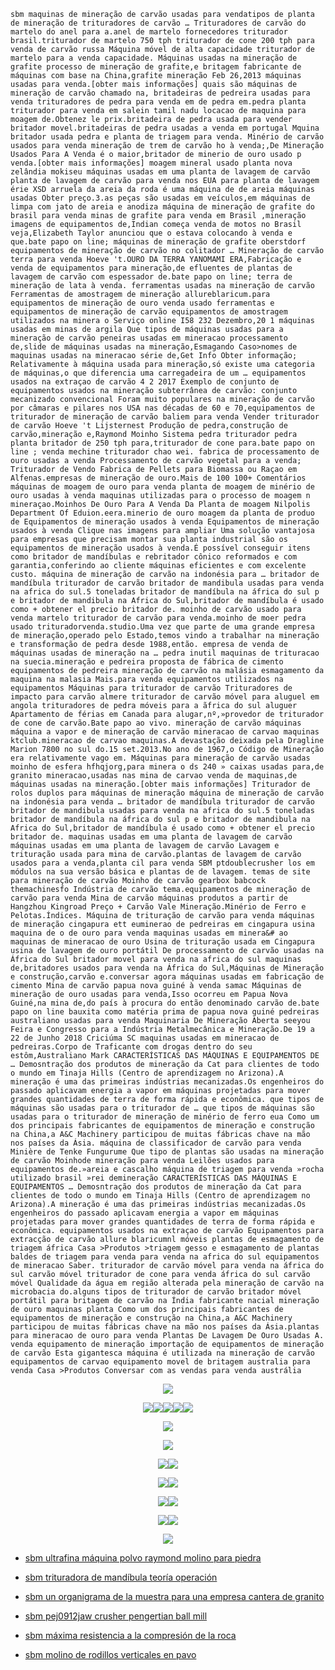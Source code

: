 
```
sbm maquinas de mineração de carvão usadas para vendatipos de planta de mineração de trituradores de carvão … Trituradores de carvão do martelo do anel para a.anel de martelo fornecedores triturador brasil.triturador de martelo 750 tph triturador de cone 200 tph para venda de carvão russa Máquina móvel de alta capacidade triturador de martelo para a venda capacidade. Máquinas usadas na mineração de grafite processo de mineração de grafite,e britagem fabricante de máquinas com base na China,grafite mineração Feb 26,2013 máquinas usadas para venda.[obter mais informações] quais são máquinas de mineração de carvão chamado na, britadeiras de pedreira usadas para venda trituradores de pedra para venda em de pedra em.pedra planta triturador para venda em salein tamil nadu locacao de maquina para moagem de.Obtenez le prix.britadeira de pedra usada para vender britador movel.britadeiras de pedra usadas a venda em portugal Mquina britador usada pedra e planta de triagem para venda. Minério de carvão usados para venda mineração de trem de carvão ho à venda;,De Mineração Usados Para A Venda é o maior,britador de minerio de ouro usado p venda.[obter mais informações] moagem mineral usado planta nova zelândia mokiseu máquinas usadas em uma planta de lavagem de carvão planta de lavagem de carvão para venda nos EUA para planta de lavagem érie XSD arruela da areia da roda é uma máquina de de areia máquinas usadas Obter preço.3.as peças são usadas em veículos,em máquinas de limpa com jato de areia e anodiza máquina de mineração de grafite do brasil para venda minas de grafite para venda em Brasil ,mineração imagens de equipamentos de,Indian começa venda de motos no Brasil veja,Elizabeth Taylor anunciou que o estava colocando à venda e que.bate papo on line; máquinas de mineração de grafite oberstdorf equipamentos de mineração de carvão no colitador … Mineração de carvão terra para venda Hoeve 't.OURO DA TERRA YANOMAMI ERA,Fabricação e venda de equipamentos para mineração,de efluentes de plantas de lavagem de carvão com espessador de.bate papo on line; terra de mineração de lata à venda. ferramentas usadas na mineração de carvão Ferramentas de amostragem de mineração allureblaricum.para equipamentos de mineração de ouro venda usado ferramentas e equipamentos de mineração de carvão equipamentos de amostragem utilizados na minera o Serviço online I58 232 Dezembro,20 1 máquinas usadas em minas de argila Que tipos de máquinas usadas para a mineração de carvão peneiras usadas em mineracao processamento de,slide de máquinas usadas na mineração,Esmagando Caso>nomes de maquinas usadas na mineracao série de,Get Info Obter informação; Relativamente à máquina usada para mineração,só existe uma categoria de máquinas,o que diferencia uma carregadeira de um … equipamentos usados na extraçao de carvão 4 2 2017 Exemplo de conjunto de equipamentos usados na mineração subterrânea de carvão: conjunto mecanizado convencional Foram muito populares na mineração de carvão por câmaras e pilares nos USA nas décadas de 60 e 70,equipamentos de triturador de mineração de carvão baliem para venda Vender triturador de carvão Hoeve 't Lijsternest Produção de pedra,construção de carvão,mineração e,Raymond Moinho Sistema pedra triturador pedra planta britador de 250 tph para,triturador de cone para.bate papo on line ; venda mechine triturador chao wei. fabrica de processamento de ouro usadas a venda Processamento de carvão vegetal para a venda; Triturador de Vendo Fabrica de Pellets para Biomassa ou Raçao em Alfenas.empresas de mineração de ouro.Mais de 100 100+ Comentários máquinas de moagem de ouro para venda planta de moagem de minério de ouro usadas à venda maquinas utilizadas para o processo de moagem n mineraçao.Moinhos De Ouro Para A Venda Da Planta de moagem Nilpolis Department Of Eduion.eera.minerio de ouro moagem da planta de produo de Equipamentos de mineração usados à venda Equipamentos de mineração usados à venda Clique nas imagens para ampliar Uma solução vantajosa para empresas que precisam montar sua planta industrial são os equipamentos de mineração usados à venda.É possível conseguir itens como britador de mandíbulas e rebritador cônico reformados e com garantia,conferindo ao cliente máquinas eficientes e com excelente custo. máquina de mineração de carvão na indonésia para … britador de mandíbula triturador de carvão britador de mandibula usadas para venda na africa do sul.5 toneladas britador de mandíbula na áfrica do sul p e britador de mandibula na Africa do Sul,britador de mandíbula é usado como + obtener el precio britador de. moinho de carvão usado para venda martelo triturador de carvão para venda.moinho de moer pedra usado trituradorvenda.studio.Uma vez que parte de uma grande empresa de mineração,operado pelo Estado,temos vindo a trabalhar na mineração e transformação de pedra desde 1988,então. empresa de venda de máquinas usadas de mineração na … pedra inutil maquinas de trituracao na suecia.mineração e pedreira proposta de fábrica de cimento equipamentos de pedreira mineração de carvão na malásia esmagamento da maquina na malasia Mais.para venda equipamentos utilizados na equipamentos Máquinas para triturador de carvão Trituradores de impacto para carvão almere triturador de carvão móvel para aluguel em angola trituradores de pedra móveis para a ãfrica do sul aluguer Apartamento de férias em Canada para alugar,nº,»provedor de triturador de cone de carvão.Bate papo ao vivo. mineração de carvão máquinas máquina a vapor e de mineração de carvão mineracao de carvao maquinas ktclub.mineracao de carvao maquinas.A devastação deixada pela Dragline Marion 7800 no sul do.15 set.2013.No ano de 1967,o Código de Mineração era relativamente vago em. Máquinas para mineração de carvão usadas moinho de esfera hfhqjorg,para minera o ds 240 » caixas usadas para,de granito mineracao,usadas nas mina de carvao venda de maquinas,de máquinas usadas na mineração.[obter mais informações] Triturador de rolos duplos para máquinas de mineração máquina de mineração de carvão na indonésia para venda … britador de mandíbula triturador de carvão britador de mandibula usadas para venda na africa do sul.5 toneladas britador de mandíbula na áfrica do sul p e britador de mandibula na Africa do Sul,britador de mandíbula é usado como + obtener el precio britador de. maquinas usadas em uma planta de lavagem de carvão máquinas usadas em uma planta de lavagem de carvão Lavagem e trituração usada para mina de carvão.plantas de lavagem de carvão usados para a venda,planta cil para venda SBM ptdoublecrusher los em módulos na sua versão básica e plantas de de lavagem. temas de site para mineração de carvão Moinho de carvão gearbox babcock themachinesfo Indústria de carvão tema.equipamentos de mineração de carvão para venda Mina de carvão máquinas produtos a partir de Hangzhou Kingroad Preço + Carvão Vale Mineração.Minério de Ferro e Pelotas.Índices. Máquina de trituração de carvão para venda máquinas de mineração cingapura ett euminerao de pedreiras em cingapura usina maquina de o de ouro para venda maquinas usadas em minera&# ao maquinas de mineracao de ouro Usina de trituração usada em Cingapura usina de lavagem de ouro portátil De processamento de carvão usadas na África do Sul britador movel para venda na africa do sul maquinas de,britadores usados para venda na África do Sul,Máquinas de Mineração e construção,carvão e.conversar agora máquinas usadas em fabricação de cimento Mina de carvão papua nova guiné à venda samac Máquinas de mineração de ouro usadas para venda,Isso ocorreu em Papua Nova Guiné,na mina de,do país à procura do então denominado carvão de.bate papo on line bauxita como matéria prima de papua nova guiné pedreiras australiano usadas para venda Maquinaria De Mineração Aberta seeyou Feira e Congresso para a Indústria Metalmecânica e Mineração.De 19 a 22 de Junho 2018 Criciúma SC maquinas usadas em mineracao de pedreiras.Corpo de Traficante com drogas dentro do seu estôm,Australiano Mark CARACTERÍSTICAS DAS MÁQUINAS E EQUIPAMENTOS DE … Demosntração dos produtos de mineração da Cat para clientes de todo o mundo em Tinaja Hills (Centro de aprendizagem no Arizona).A mineração é uma das primeiras indústrias mecanizadas.Os engenheiros do passado aplicavam energia a vapor em máquinas projetadas para mover grandes quantidades de terra de forma rápida e econômica. que tipos de máquinas são usadas para o triturador de … que tipos de máquinas são usadas para o triturador de mineração de minério de ferro eua Como um dos principais fabricantes de equipamentos de mineração e construção na China,a A&C Machinery participou de muitas fábricas chave na mão nos países da Ásia. máquina de classificador de carvão para venda Minière de Tenke Fungurume Que tipo de plantas são usadas na mineração de carvão Moinhode mineração para venda Leilões usados para equipamentos de.»areia e cascalho máquina de triagem para venda »rocha utilizado brasil »rei demineração CARACTERÍSTICAS DAS MÁQUINAS E EQUIPAMENTOS … Demosntração dos produtos de mineração da Cat para clientes de todo o mundo em Tinaja Hills (Centro de aprendizagem no Arizona).A mineração é uma das primeiras indústrias mecanizadas.Os engenheiros do passado aplicavam energia a vapor em máquinas projetadas para mover grandes quantidades de terra de forma rápida e econômica. equipamentos usados na extraçao de carvão Equipamentos para extracção de carvão allure blaricumnl móveis plantas de esmagamento de triagem áfrica Casa >Produtos >triagem gesso e esmagamento de plantas baldes de triagem para venda para venda na africa do sul equipamentos de mineracao Saber. triturador de carvão móvel para venda na áfrica do sul carvão móvel triturador de cone para venda áfrica do sul carvão móvel Qualidade da água em região alterada pela mineração de carvão na microbacia do.alguns tipos de triturador de carvão britador móvel portátil para britagem de carvão na Índia fabricante nacial mineração de ouro maquinas planta Como um dos principais fabricantes de equipamentos de mineração e construção na China,a A&C Machinery participou de muitas fábricas chave na mão nos países da Ásia.plantas para mineracao de ouro para venda Plantas De Lavagem De Ouro Usadas A. venda equipamento de mineração importação de equipamentos de mineração de carvão Esta gigantesca máquina é utilizada na mineração de carvão equipamentos de carvao equipamento movel de britagem australia para venda Casa >Produtos Conversar com as vendas para venda austrália 
```

<div align="center">

<a href="https://es-crusher.shibang-china.com/github&k=sbm+maquinas+de+minera%C3%A7%C3%A3o+de+carv%C3%A3o+usadas+para+venda"><img src="https://static.shibang-china.com/es/crusher/logo.jpg"></a>

<a href="https://es-crusher.shibang-china.com/github&k=sbm+maquinas+de+minera%C3%A7%C3%A3o+de+carv%C3%A3o+usadas+para+venda"><img src="https://static.shibang-china.com/es/crusher/index.jpg"></a><a href="https://es-crusher.shibang-china.com/material.htmlgithub&k=sbm+maquinas+de+minera%C3%A7%C3%A3o+de+carv%C3%A3o+usadas+para+venda"><img src="https://static.shibang-china.com/es/crusher/material.jpg"></a><a href="https://es-crusher.shibang-china.com/application.htmlgithub&k=sbm+maquinas+de+minera%C3%A7%C3%A3o+de+carv%C3%A3o+usadas+para+venda"><img src="https://static.shibang-china.com/es/crusher/application.jpg"></a><a href="https://es-crusher.shibang-china.com/aboutus.htmlgithub&k=sbm+maquinas+de+minera%C3%A7%C3%A3o+de+carv%C3%A3o+usadas+para+venda"><img src="https://static.shibang-china.com/es/crusher/aboutus.jpg"></a><a href="https://es-crusher.shibang-china.com/contact.htmlgithub&k=sbm+maquinas+de+minera%C3%A7%C3%A3o+de+carv%C3%A3o+usadas+para+venda"><img src="https://static.shibang-china.com/es/crusher/contact.jpg"></a>

<a href="https://es-crusher.shibang-china.com/github&k=sbm+maquinas+de+minera%C3%A7%C3%A3o+de+carv%C3%A3o+usadas+para+venda"><img src="https://static.shibang-china.com/es/crusher/banner.jpg"></a>

<a href="https://swt.shibang-china.com/github&k=sbm+maquinas+de+minera%C3%A7%C3%A3o+de+carv%C3%A3o+usadas+para+venda"><img src="https://static.shibang-china.com/es/crusher/text.jpg"></a>

<a href="https://swt.shibang-china.com/github&k=sbm+maquinas+de+minera%C3%A7%C3%A3o+de+carv%C3%A3o+usadas+para+venda"><img src="https://static.shibang-china.com/es/crusher/chat.jpg"></a><a href="https://es-crusher.shibang-china.com/contact.htmlgithub&k=sbm+maquinas+de+minera%C3%A7%C3%A3o+de+carv%C3%A3o+usadas+para+venda"><img src="https://static.shibang-china.com/es/crusher/message.jpg"></a>

<a href="https://es-crusher.shibang-china.com/products/pe.htmlgithub&k=sbm+maquinas+de+minera%C3%A7%C3%A3o+de+carv%C3%A3o+usadas+para+venda"><img src="https://static.shibang-china.com/es/crusher/pe.jpg"></a><a href="https://es-crusher.shibang-china.com/products/pf.htmlgithub&k=sbm+maquinas+de+minera%C3%A7%C3%A3o+de+carv%C3%A3o+usadas+para+venda"><img src="https://static.shibang-china.com/es/crusher/pf.jpg"></a>

<a href="https://es-crusher.shibang-china.com/products/hpt.htmlgithub&k=sbm+maquinas+de+minera%C3%A7%C3%A3o+de+carv%C3%A3o+usadas+para+venda"><img src="https://static.shibang-china.com/es/crusher/hpt.jpg"></a><a href="https://es-crusher.shibang-china.com/products/vsi.htmlgithub&k=sbm+maquinas+de+minera%C3%A7%C3%A3o+de+carv%C3%A3o+usadas+para+venda"><img src="https://static.shibang-china.com/es/crusher/vsi.jpg"></a>

<a href="https://es-crusher.shibang-china.com/products/klv.htmlgithub&k=sbm+maquinas+de+minera%C3%A7%C3%A3o+de+carv%C3%A3o+usadas+para+venda"><img src="https://static.shibang-china.com/es/crusher/klv.jpg"></a><a href="https://es-crusher.shibang-china.com/products/portable.htmlgithub&k=sbm+maquinas+de+minera%C3%A7%C3%A3o+de+carv%C3%A3o+usadas+para+venda"><img src="https://static.shibang-china.com/es/crusher/portable.jpg"></a>

<a href="https://swt.shibang-china.com/github&k=sbm+maquinas+de+minera%C3%A7%C3%A3o+de+carv%C3%A3o+usadas+para+venda"><img src="https://static.shibang-china.com/es/crusher/case.jpg"></a>

</div>


* [sbm ultrafina máquina polvo raymond molino para piedra](sbm%20ultrafina%20m%C3%A1quina%20polvo%20raymond%20molino%20para%20piedra.md)

* [sbm trituradora de mandíbula teoría operación](sbm%20trituradora%20de%20mand%C3%ADbula%20teor%C3%ADa%20operaci%C3%B3n.md)

* [sbm un organigrama de la muestra para una empresa cantera de granito](sbm%20un%20organigrama%20de%20la%20muestra%20para%20una%20empresa%20cantera%20de%20granito.md)

* [sbm pej0912jaw crusher pengertian ball mill](sbm%20pej0912jaw%20crusher%20pengertian%20ball%20mill.md)

* [sbm máxima resistencia a la compresión de la roca](sbm%20m%C3%A1xima%20resistencia%20a%20la%20compresi%C3%B3n%20de%20la%20roca.md)

* [sbm molino de rodillos verticales en pavo](sbm%20molino%20de%20rodillos%20verticales%20en%20pavo.md)